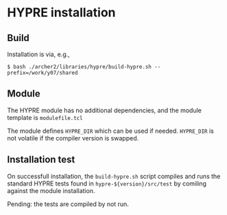 # HYPRE installation

## Build

Installation is via, e.g.,

```
$ bash ./archer2/libraries/hypre/build-hypre.sh --prefix=/work/y07/shared
```

## Module

The HYPRE module has no additional dependencies, and the module template
is `modulefile.tcl`

The module defines `HYPRE_DIR` which can be used if needed. `HYPRE_DIR`
is not volatile if the compiler version is swapped.


## Installation test

On successfull installation, the `build-hypre.sh` script compiles and
runs the standard HYPRE tests found in `hypre-${version}/src/test`
by comiling against the module installation.

Pending: the tests are compiled by not run.

